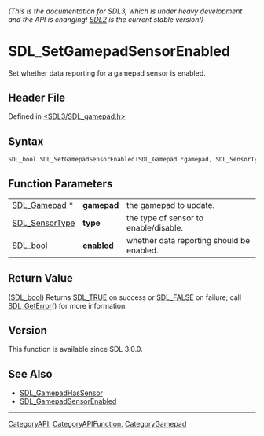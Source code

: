 ###### (This is the documentation for SDL3, which is under heavy development and the API is changing! [SDL2](https://wiki.libsdl.org/SDL2/) is the current stable version!)
# SDL_SetGamepadSensorEnabled

Set whether data reporting for a gamepad sensor is enabled.

## Header File

Defined in [<SDL3/SDL_gamepad.h>](https://github.com/libsdl-org/SDL/blob/main/include/SDL3/SDL_gamepad.h)

## Syntax

```c
SDL_bool SDL_SetGamepadSensorEnabled(SDL_Gamepad *gamepad, SDL_SensorType type, SDL_bool enabled);
```

## Function Parameters

|                                  |             |                                           |
| -------------------------------- | ----------- | ----------------------------------------- |
| [SDL_Gamepad](SDL_Gamepad) *     | **gamepad** | the gamepad to update.                    |
| [SDL_SensorType](SDL_SensorType) | **type**    | the type of sensor to enable/disable.     |
| [SDL_bool](SDL_bool)             | **enabled** | whether data reporting should be enabled. |

## Return Value

([SDL_bool](SDL_bool)) Returns [SDL_TRUE](SDL_TRUE) on success or
[SDL_FALSE](SDL_FALSE) on failure; call [SDL_GetError](SDL_GetError)() for
more information.

## Version

This function is available since SDL 3.0.0.

## See Also

- [SDL_GamepadHasSensor](SDL_GamepadHasSensor)
- [SDL_GamepadSensorEnabled](SDL_GamepadSensorEnabled)

----
[CategoryAPI](CategoryAPI), [CategoryAPIFunction](CategoryAPIFunction), [CategoryGamepad](CategoryGamepad)


